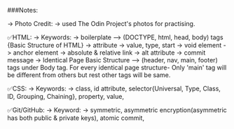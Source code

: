 ###Notes:

-> Photo Credit:
            -> used The Odin Project's photos for practising.

✅HTML:
-> Keywords:
            -> boilerplate --> (DOCTYPE, html, head, body) tags {Basic Structure of HTML}
            -> attribute
            -> value, type, start
            -> void element
            -> anchor element
            -> absolute & relative link
            -> alt attribute
            -> commit message
            -> Identical Page Basic Structure --> (header, nav, main, footer) tags under Body tag. For every identical page structure- Only 'main' tag will be different from others but rest other tags will be same. 
            

✅CSS:
-> Keywords:
            -> class, id attribute, selector{Universal, Type, Class, ID, Grouping, Chaining}, property, value, 


✅Git/GitHub:
-> Keyword:
            -> symmetric, asymmetric encryption(asymmetric has both public & private keys), atomic commit,
